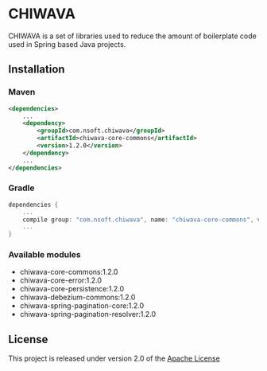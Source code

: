 # CHIWAVA

CHIWAVA is a set of libraries used to reduce the amount of boilerplate code used in Spring based Java projects.

## Installation

### Maven
```xml
<dependencies>
    ...
    <dependency>
        <groupId>com.nsoft.chiwava</groupId>
        <artifactId>chiwava-core-commons</artifactId>
        <version>1.2.0</version>
    </dependency>
    ...
</dependencies>
```

### Gradle
```groovy
dependencies {
    ...
    compile group: "com.nsoft.chiwava", name: "chiwava-core-commons", version: "1.2.0"
    ...
}
```

### Available modules
- chiwava-core-commons:1.2.0
- chiwava-core-error:1.2.0
- chiwava-core-persistence:1.2.0
- chiwava-debezium-commons:1.2.0
- chiwava-spring-pagination-core:1.2.0
- chiwava-spring-pagination-resolver:1.2.0

## License
This project is released under version 2.0 of the [Apache License](https://www.apache.org/licenses/LICENSE-2.0)

